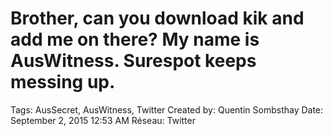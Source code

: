 # Brother, can you download kik and add me on there? My name is AusWitness. Surespot keeps messing up.

Tags: AusSecret, AusWitness, Twitter
Created by: Quentin Sombsthay
Date: September 2, 2015 12:53 AM
Réseau: Twitter